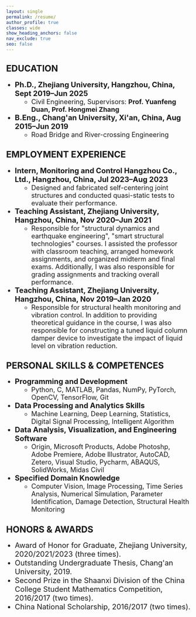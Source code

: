 ```yaml
---
layout: single
permalink: /resume/
author_profile: true
classes: wide
show_heading_anchors: false
nav_exclude: true
seo: false
---
```

<span style="font-size: 24px;"><strong>EDUCATION</strong></span>
---
<ul style="margin-top: 0; margin-bottom: 0;">
  <li style="list-style-type: disc; margin-left: 0px; font-size: 20px;">
    <strong>Ph.D., Zhejiang University, Hangzhou, China, Sept 2019–Jun 2025</strong>
  </li>
  <li style="list-style-type: circle; margin-left: 45px; font-size: 18px;">
    Civil Engineering, Supervisors: <strong>Prof. Yuanfeng Duan, Prof. Hongmei Zhang</strong>
  </li>
  <li style="list-style-type: disc; margin-left: 0px; font-size: 20px;">
    <strong>B.Eng., Chang'an University, Xi'an, China, Aug 2015–Jun 2019</strong>
  </li>
  <li style="list-style-type: circle; margin-left: 45px; font-size: 18px;">
    Road Bridge and River-crossing Engineering
  </li>
</ul>

<span style="font-size: 24px;"><strong>EMPLOYMENT EXPERIENCE</strong></span>
---
<ul style="margin-top: 0; margin-bottom: 0;">
  <li style="list-style-type: disc; margin-left: 0px; font-size: 20px;">
    <strong>Intern, Monitoring and Control Hangzhou Co., Ltd., Hangzhou, China, Jul 2023–Aug 2023</strong>
  </li>
  <li style="list-style-type: circle; margin-left: 45px; font-size: 18px;">
    Designed and fabricated self-centering joint structures and conducted quasi-static tests to evaluate their performance.
  </li>
  <li style="list-style-type: disc; margin-left: 0px; font-size: 20px;">
    <strong>Teaching Assistant, Zhejiang University, Hangzhou, China, Nov 2020–Jun 2021</strong>
  </li>
  <li style="list-style-type: circle; margin-left: 45px; font-size: 18px;">
    Responsible for "structural dynamics and earthquake engineering", "smart structural technologies" courses. I assisted the professor with classroom teaching, arranged homework assignments, and organized midterm and final exams. Additionally, I was also responsible for grading assignments and tracking overall performance.
  </li>
  <li style="list-style-type: disc; margin-left: 0px; font-size: 20px;">
    <strong>Teaching Assistant, Zhejiang University, Hangzhou, China, Nov 2019–Jan 2020</strong>
  </li>
  <li style="list-style-type: circle; margin-left: 45px; font-size: 18px;">
    Responsible for structural health monitoring and vibration control. In addition to providing theoretical guidance in the course, I was also responsible for constructing a tuned liquid column damper device to investigate the impact of liquid level on vibration reduction.
  </li>
</ul>

<span style="font-size: 24px;"><strong>PERSONAL SKILLS & COMPETENCES</strong></span>
---
<ul style="margin-top: 0; margin-bottom: 0;">
  <li style="list-style-type: disc; margin-left: 0px; font-size: 20px;">
    <strong>Programming and Development</strong>
  </li>
  <li style="list-style-type: circle; margin-left: 45px; font-size: 18px;">
    Python, C, MATLAB, Pandas, NumPy, PyTorch, OpenCV, TensorFlow, Git
  </li>
  <li style="list-style-type: disc; margin-left: 0px; font-size: 20px;">
    <strong>Data Processing and Analytics Skills</strong>
  </li>
  <li style="list-style-type: circle; margin-left: 45px; font-size: 18px;">
    Machine Learning, Deep Learning, Statistics, Digital Signal Processing, Intelligent Algorithm
  </li>
  <li style="list-style-type: disc; margin-left: 0px; font-size: 20px;">
    <strong>Data Analysis, Visualization, and Engineering Software</strong>
  </li>
  <li style="list-style-type: circle; margin-left: 45px; font-size: 18px;">
    Origin, Microsoft Products, Adobe Photoshp, Adobe Premiere, Adobe Illustrator, AutoCAD, Zetero, Visual Studio, Pycharm, ABAQUS, SolidWorks, Midas Civil
  </li>
  <li style="list-style-type: disc; margin-left: 0px; font-size: 20px;">
    <strong>Specified Domain Knowledge</strong>
  </li>
  <li style="list-style-type: circle; margin-left: 45px; font-size: 18px;">
    Computer Vision, Image Processing, Time Series Analysis, Numerical Simulation, Parameter Identification, Damage Detection, Structural Health Monitoring
  </li>
</ul>

<span style="font-size: 24px;"><strong>HONORS & AWARDS</strong></span>
---
<ul style="margin-top: 0; margin-bottom: 0;">
  <li style="list-style-type: disc; margin-left: 0px; font-size: 20px;">
    Award of Honor for Graduate, Zhejiang University, 2020/2021/2023 (three times).
  </li>
  <li style="list-style-type: disc; margin-left: 0px; font-size: 20px;">
    Outstanding Undergraduate Thesis, Chang'an University, 2019.
  </li>
  <li style="list-style-type: disc; margin-left: 0px; font-size: 20px;">
    Second Prize in the Shaanxi Division of the China College Student Mathematics Competition, 2016/2017 (two times).
  </li>
  <li style="list-style-type: disc; margin-left: 0px; font-size: 20px;">
    China National Scholarship, 2016/2017 (two times).
  </li>
</ul>


